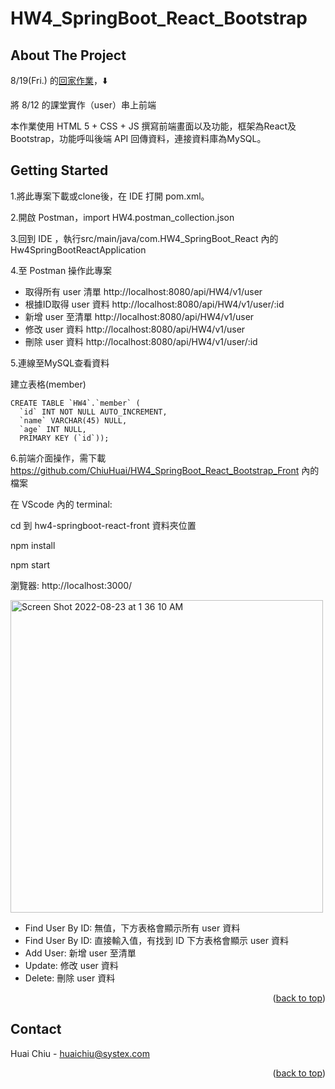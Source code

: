 <a name="huai's readme-top"></a>
# HW4_SpringBoot_React_Bootstrap

<!-- ABOUT THE PROJECT -->
## About The Project
8/19(Fri.) 的[回家作業](https://hackmd.io/@kazzy/S1K5Lu5R9)，:arrow_down:

將 8/12 的課堂實作（user）串上前端

本作業使用 HTML 5 + CSS + JS 撰寫前端畫面以及功能，框架為React及Bootstrap，功能呼叫後端 API 回傳資料，連接資料庫為MySQL。

<!-- GETTING STARTED -->
## Getting Started

1.將此專案下載或clone後，在 IDE 打開 pom.xml。

2.開啟 Postman，import HW4.postman_collection.json

3.回到 IDE ，執行src/main/java/com.HW4_SpringBoot_React 內的 Hw4SpringBootReactApplication

4.至 Postman 操作此專案

* 取得所有 user 清單 http://localhost:8080/api/HW4/v1/user
* 根據ID取得 user 資料 http://localhost:8080/api/HW4/v1/user/:id
* 新增 user 至清單 http://localhost:8080/api/HW4/v1/user
* 修改 user 資料 http://localhost:8080/api/HW4/v1/user
* 刪除 user 資料 http://localhost:8080/api/HW4/v1/user/:id

5.連線至MySQL查看資料

建立表格(member)

```sql=1
CREATE TABLE `HW4`.`member` (
  `id` INT NOT NULL AUTO_INCREMENT,
  `name` VARCHAR(45) NULL,
  `age` INT NULL,
  PRIMARY KEY (`id`));
 ``` 
 
6.前端介面操作，需下載 https://github.com/ChiuHuai/HW4_SpringBoot_React_Bootstrap_Front 內的檔案


在 VScode 內的 terminal: 

cd 到 hw4-springboot-react-front 資料夾位置

npm install

npm start

瀏覽器: http://localhost:3000/

<img width="500" alt="Screen Shot 2022-08-23 at 1 36 10 AM" src="https://user-images.githubusercontent.com/80444687/185990759-585279ce-7f73-47f8-8512-f234b5222d57.png">

* Find User By ID: 無值，下方表格會顯示所有 user 資料
* Find User By ID: 直接輸入值，有找到 ID 下方表格會顯示 user 資料
* Add User:  新增 user 至清單
* Update: 修改 user 資料
* Delete: 刪除 user 資料




<p align="right">(<a href="#huai's readme-top">back to top</a>)</p>

<!-- CONTACT -->
## Contact

Huai Chiu - huaichiu@systex.com

<p align="right">(<a href="#huai's readme-top">back to top</a>)</p>
